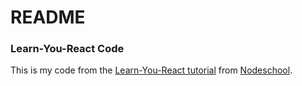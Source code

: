 # README

### Learn-You-React Code

This is my code from the [Learn-You-React tutorial](https://github.com/workshopper/learnyoureact) from [Nodeschool](https://nodeschool.io).
